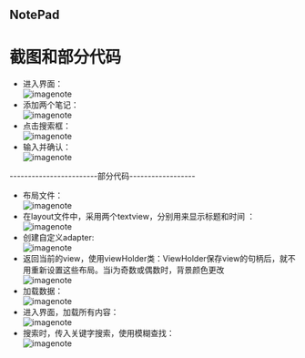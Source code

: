 ## NotePad  
  
# 截图和部分代码  

* 进入界面：  
![imagenote](https://github.com/dream2018seek/androidtest/blob/master/pictures/note1)  
* 添加两个笔记：  
![imagenote](https://github.com/dream2018seek/androidtest/blob/master/pictures/note2)  
* 点击搜索框：  
![imagenote](https://github.com/dream2018seek/androidtest/blob/master/pictures/note3)  
* 输入并确认：  
![imagenote](https://github.com/dream2018seek/androidtest/blob/master/pictures/notecode4)  

------------------------部分代码------------------  
* 布局文件：  
![imagenote](https://github.com/dream2018seek/androidtest/blob/master/pictures/notecode1)  
* 在layout文件中，采用两个textview，分别用来显示标题和时间 ：  
![imagenote](https://github.com/dream2018seek/androidtest/blob/master/pictures/notecode2)    
* 创建自定义adapter:  
![imagenote](https://github.com/dream2018seek/androidtest/blob/master/pictures/notecode3)    
* 返回当前的view，使用viewHolder类：ViewHolder保存view的句柄后，就不用重新设置这些布局。当i为奇数或偶数时，背景颜色更改  
![imagenote](https://github.com/dream2018seek/androidtest/blob/master/pictures/notecode4)  
* 加载数据：  
![imagenote](https://github.com/dream2018seek/androidtest/blob/master/pictures/notecode5)  
* 进入界面，加载所有内容：  
![imagenote](https://github.com/dream2018seek/androidtest/blob/master/pictures/notecode6)  
* 搜索时，传入关键字搜索，使用模糊查找：  
![imagenote](https://github.com/dream2018seek/androidtest/blob/master/pictures/notecode7)
